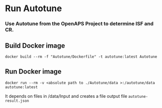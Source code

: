 # Run Autotune
### Use Autotune from the OpenAPS Project to determine ISF and CR.

## Build Docker image
`docker build --rm -f "Autotune/Dockerfile" -t autotune:latest Autotune`

## Run Docker image
`docker run --rm -v <absolute path to ./Autotune/data >:/autotune/data autotune:latest`

It depends on files in /data/Input and creates a file output file `autotune-result.json`


